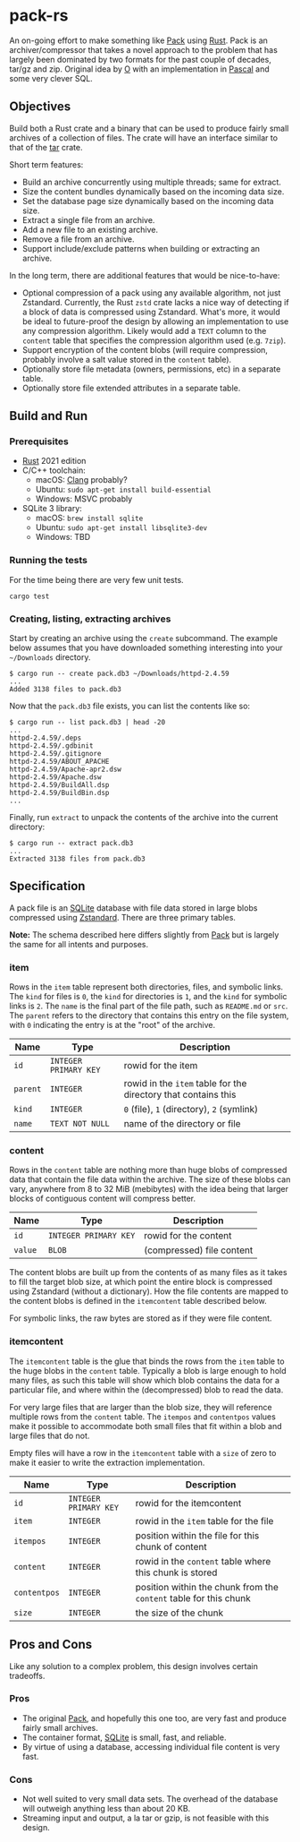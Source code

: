 # pack-rs

An on-going effort to make something like [Pack](https://pack.ac) using [Rust](https://www.rust-lang.org). Pack is an archiver/compressor that takes a novel approach to the problem that has largely been dominated by two formats for the past couple of decades, tar/gz and zip. Original idea by [O](https://github.com/OttoCoddo) with an implementation in [Pascal](https://github.com/PackOrganization/Pack) and some very clever SQL.

## Objectives

Build both a Rust crate and a binary that can be used to produce fairly small archives of a collection of files. The crate will have an interface similar to that of the [tar](https://crates.io/crates/tar) crate.

Short term features:

* Build an archive concurrently using multiple threads; same for extract.
* Size the content bundles dynamically based on the incoming data size.
* Set the database page size dynamically based on the incoming data size.
* Extract a single file from an archive.
* Add a new file to an existing archive.
* Remove a file from an archive.
* Support include/exclude patterns when building or extracting an archive.

In the long term, there are additional features that would be nice-to-have:

* Optional compression of a pack using any available algorithm, not just Zstandard. Currently, the Rust `zstd` crate lacks a nice way of detecting if a block of data is compressed using Zstandard. What's more, it would be ideal to future-proof the design by allowing an implementation to use any compression algorithm. Likely would add a `TEXT` column to the `content` table that specifies the compression algorithm used (e.g. `7zip`).
* Support encryption of the content blobs (will require compression, probably involve a salt value stored in the `content` table).
* Optionally store file metadata (owners, permissions, etc) in a separate table.
* Optionally store file extended attributes in a separate table.

## Build and Run

### Prerequisites

* [Rust](https://www.rust-lang.org) 2021 edition
* C/C++ toolchain:
    - macOS: [Clang](https://clang.llvm.org) probably?
    - Ubuntu: `sudo apt-get install build-essential`
    - Windows: MSVC probably
* SQLite 3 library:
    - macOS: `brew install sqlite`
    - Ubuntu: `sudo apt-get install libsqlite3-dev`
    - Windows: TBD

### Running the tests

For the time being there are very few unit tests.

```shell
cargo test
```

### Creating, listing, extracting archives

Start by creating an archive using the `create` subcommand. The example below assumes that you have downloaded something interesting into your `~/Downloads` directory.

```shell
$ cargo run -- create pack.db3 ~/Downloads/httpd-2.4.59
...
Added 3138 files to pack.db3
```

Now that the `pack.db3` file exists, you can list the contents like so:

```shell
$ cargo run -- list pack.db3 | head -20
...
httpd-2.4.59/.deps
httpd-2.4.59/.gdbinit
httpd-2.4.59/.gitignore
httpd-2.4.59/ABOUT_APACHE
httpd-2.4.59/Apache-apr2.dsw
httpd-2.4.59/Apache.dsw
httpd-2.4.59/BuildAll.dsp
httpd-2.4.59/BuildBin.dsp
...
```

Finally, run `extract` to unpack the contents of the archive into the current directory:

```shell
$ cargo run -- extract pack.db3
...
Extracted 3138 files from pack.db3
```

## Specification

A pack file is an [SQLite](https://www.sqlite.org) database with file data stored in large blobs compressed using [Zstandard](http://facebook.github.io/zstd/). There are three primary tables.

**Note:** The schema described here differs slightly from [Pack](https://pack.ac) but is largely the same for all intents and purposes.

### item

Rows in the `item` table represent both directories, files, and symbolic links. The `kind` for files is `0`, the `kind` for directories is `1`, and the `kind` for symbolic links is `2`. The `name` is the final part of the file path, such as `README.md` or `src`. The `parent` refers to the directory that contains this entry on the file system, with `0` indicating the entry is at the "root" of the archive.

| Name     | Type                  | Description        |
| -------- | --------------------- | ------------------ |
| `id`     | `INTEGER PRIMARY KEY` | rowid for the item |
| `parent` | `INTEGER`             | rowid in the `item` table for the directory that contains this |
| `kind`   | `INTEGER`             | `0` (file), `1` (directory), `2` (symlink) |
| `name`   | `TEXT NOT NULL`       | name of the directory or file |

### content

Rows in the `content` table are nothing more than huge blobs of compressed data that contain the file data within the archive. The size of these blobs can vary, anywhere from 8 to 32 MiB (mebibytes) with the idea being that larger blocks of contiguous content will compress better.

| Name     | Type                  | Description               |
| -------- | --------------------- | ------------------------- |
| `id`     | `INTEGER PRIMARY KEY` | rowid for the content     |
| `value`  | `BLOB`                | (compressed) file content |

The content blobs are built up from the contents of as many files as it takes to fill the target blob size, at which point the entire block is compressed using Zstandard (without a dictionary). How the file contents are mapped to the content blobs is defined in the `itemcontent` table described below.

For symbolic links, the raw bytes are stored as if they were file content.

### itemcontent

The `itemcontent` table is the glue that binds the rows from the `item` table to the huge blobs in the `content` table. Typically a blob is large enough to hold many files, as such this table will show which blob contains the data for a particular file, and where within the (decompressed) blob to read the data.

For very large files that are larger than the blob size, they will reference multiple rows from the `content` table. The `itempos` and `contentpos` values make it possible to accommodate both small files that fit within a blob and large files that do not.

Empty files will have a row in the `itemcontent` table with a `size` of zero to make it easier to write the extraction implementation.

| Name         | Type                  | Description               |
| ------------ | --------------------- | ------------------------- |
| `id`         | `INTEGER PRIMARY KEY` | rowid for the itemcontent |
| `item`       | `INTEGER`             | rowid in the `item` table for the file |
| `itempos`    | `INTEGER`             | position within the file for this chunk of content |
| `content`    | `INTEGER`             | rowid in the `content` table where this chunk is stored |
| `contentpos` | `INTEGER`             | position within the chunk from the `content` table for this chunk |
| `size`       | `INTEGER`             | the size of the chunk |

## Pros and Cons

Like any solution to a complex problem, this design involves certain tradeoffs.

### Pros

* The original [Pack](https://pack.ac), and hopefully this one too, are very fast and produce fairly small archives.
* The container format, [SQLite](https://www.sqlite.org) is small, fast, and reliable.
* By virtue of using a database, accessing individual file content is very fast.

### Cons

* Not well suited to very small data sets. The overhead of the database will outweigh anything less than about 20 KB.
* Streaming input and output, a la tar or gzip, is not feasible with this design.
